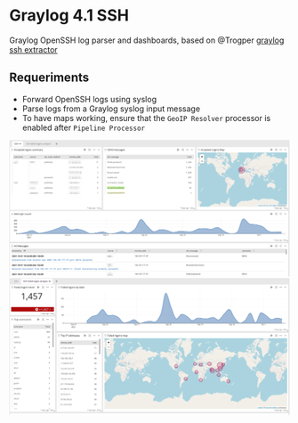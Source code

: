 # Graylog 4.1 SSH
Graylog OpenSSH log parser and dashboards, based on @Trogper [graylog ssh extractor](https://github.com/trogper/graylog-ssh-extractor)

## Requeriments
* Forward OpenSSH logs using syslog
* Parse logs from a Graylog syslog input message
* To have maps working, ensure that the `GeoIP Resolver` processor is enabled after `Pipeline Processor`


![Graylog SSH Dashboard](screenshots/Graylog_SSH_Dashboard.png)
![Graylog SSH Failed logons Dashboard](screenshots/Graylog_SSH_failed_logons_Dashboard.png)

